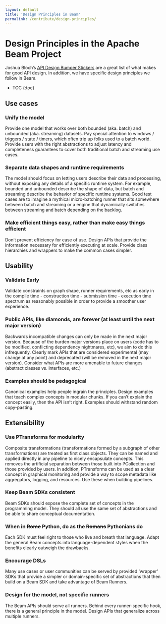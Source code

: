 ```yaml
---
layout: default
title: 'Design Principles in Beam'
permalink: /contribute/design-principles/
---
```


# Design Principles in the Apache Beam Project

Joshua Bloch’s [API Design Bumper Stickers](https://www.infoq.com/articles/API-Design-Joshua-Bloch) are a great list of what makes for good API design. In addition, we have specific design principles we follow in Beam.

* TOC
{:toc}

## Use cases

### Unify the model
Provide one model that works over both bounded (aka. batch) and unbounded (aka. streaming) datasets. Pay special attention to windows / triggers / state / timers, which often trip up folks used to a batch world.  Provide users with the right abstractions to adjust latency and completeness guarantees to cover both traditional batch and streaming use cases. 

### Separate data shapes and runtime requirements
The model should focus on letting users describe their data and processing, without exposing any details of a specific runtime system. For example, bounded and unbounded describe the shape of data, but batch and streaming describe the behavior of specific runtime systems. Good test cases are to imagine a mythical micro-batching runner that sits somewhere between batch and streaming or a engine that dynamically switches between streaming and batch depending on the backlog.

### Make efficient things easy, rather than make easy things efficient
Don’t prevent efficiency for ease of use. Design APIs that provide the information necessary for efficiently executing at scale. Provide class hierarchies and wrappers to make the common cases simpler.

## Usability

### Validate Early
Validate constraints on graph shape, runner requirements, etc as early in the compile time - construction time - submission time - execution time spectrum as reasonably possible in order to provide a smoother user experience.

### Public APIs, like diamonds, are forever (at least until the next major version)
Backwards incompatible changes can only be made in the next major version. Because of the burden major versions place on users (code has to be modified, conflicting dependency nightmares, etc), we aim to do this infrequently. Clearly mark APIs that are considered experimental (may change at any point) and deprecated (will be removed in the next major version). Consider what APIs are more amenable to future changes (abstract classes vs. interfaces, etc.)

### Examples should be pedagogical
Canonical examples help people ingrain the principles. Design examples that teach complex concepts in modular chunks. If you can’t explain the concept easily, then the API isn’t right. Examples should withstand random copy-pasting. 

## Extensibility

### Use PTransforms for modularity
Composite transformations (transformations formed by a subgraph of other transformations) are treated as first class objects. They can be named and applied directly in any pipeline to nicely encapsulate concepts. This removes the artificial separation between those built into PCollection and those provided by users. In addition, PTransforms can be used as a clear concept in graphical monitoring and provide a way to scope metadata like aggregators, logging, and resources. Use these when building pipelines.

### Keep Beam SDKs consistent
Beam SDKs should expose the complete set of concepts in the programming model. They should all use the same set of abstractions and be able to share conceptual documentation.

### When in ~~Rome~~ Python, do as the ~~Romans~~ Pythonians do
Each SDK must feel right to those who live and breath that language. Adapt the general Beam concepts into language-dependent styles when the benefits clearly outweigh the drawbacks.

### Encourage DSLs  
Many use cases or user communities can be served by provided ‘wrapper’ SDKs that provide a simpler or domain-specific set of abstractions that then build on a Beam SDK and take advantage of Beam Runners.

### Design for the model, not specific runners

The Beam APIs should serve all runners. Behind every runner-specific hook, there is a general principle in the model. Design APIs that generalize across multiple runners.

